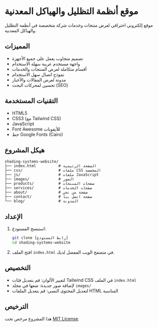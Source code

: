 # موقع أنظمة التظليل والهياكل المعدنية

موقع إلكتروني احترافي لعرض منتجات وخدمات شركة متخصصة في أنظمة التظليل والهياكل المعدنية.

## المميزات

- تصميم متجاوب يعمل على جميع الأجهزة
- واجهة مستخدم عربية سهلة الاستخدام
- أقسام متكاملة لعرض المنتجات والخدمات
- نموذج اتصال سهل الاستخدام
- مدونة لعرض المقالات والأخبار
- تحسين لمحركات البحث (SEO)

## التقنيات المستخدمة

- HTML5
- CSS3 (مع Tailwind CSS)
- JavaScript
- Font Awesome للأيقونات
- خط Google Fonts (Cairo)

## هيكل المشروع

```
shading-systems-website/
├── index.html          # الصفحة الرئيسية
├── css/                # ملفات CSS المخصصة
├── js/                 # ملفات JavaScript
├── images/             # الصور
├── products/           # صفحات المنتجات
├── services/           # صفحات الخدمات
├── about/              # صفحة من نحن
├── contact/            # صفحة اتصل بنا
└── blog/               # المدونة
```

## الإعداد

1. استنسخ المستودع:
   ```bash
   git clone [رابط المستودع]
   cd shading-systems-website
   ```

2. افتح الملف `index.html` في متصفح الويب المفضل لديك.

## التخصيص

- لتغيير الألوان: قم بتعديل فئات Tailwind CSS في الملف `index.html`
- لإضافة صور جديدة: ضعها في مجلد `images/`
- لتعديل المحتوى النصي: قم بتعديل الملفات HTML المناسبة

## الترخيص

هذا المشروع مرخص تحت [MIT License](LICENSE).
